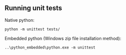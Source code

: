 ## Running unit tests

Native python:
```
python -m unittest tests/
```

Embedded python (Windows zip file installation method):
```
..\python_embedded\python.exe -m unittest
```
